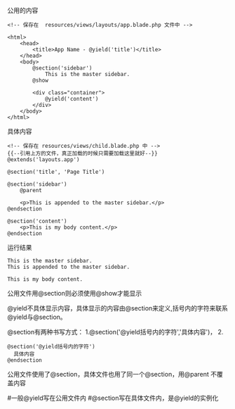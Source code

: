 公用的内容
```
<!-- 保存在  resources/views/layouts/app.blade.php 文件中 -->

<html>
    <head>
        <title>App Name - @yield('title')</title>
    </head>
    <body>
        @section('sidebar')
            This is the master sidebar.
        @show

        <div class="container">
            @yield('content')
        </div>
    </body>
</html>
```
具体内容
```
<!-- 保存在 resources/views/child.blade.php 中 -->
{{--引用上方的文件，真正加载的时候只需要加载这里就好--}}
@extends('layouts.app')

@section('title', 'Page Title')

@section('sidebar')
    @parent

    <p>This is appended to the master sidebar.</p>
@endsection

@section('content')
    <p>This is my body content.</p>
@endsection
```
运行结果
```
This is the master sidebar.
This is appended to the master sidebar.

This is my body content.
```
公用文件用@section则必须使用@show才能显示

@yield不具体显示内容，具体显示的内容由@section来定义,括号内的字符来联系@yield与@section。

@section有两种书写方式：
1.@section('@yield括号内的字符','具体内容')，
2.
```
@section('@yield括号内的字符')
  具体内容
@endsection
```

公用文件使用了@section，具体文件也用了同一个@section，用@parent 不覆盖内容

#一般@yield写在公用文件内
#@section写在具体文件内，是@yield的实例化